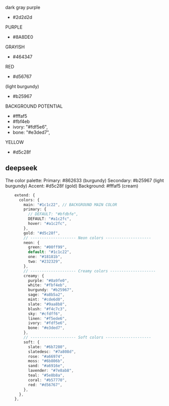 

dark gray purple
- #2d2d2d

PURPLE
- #8A8DE0

GRAYISH
- #464347

RED
- #d56767

(light burgundy)

- #b25967

BACKGROUND POTENTIAL

- #fffaf5
- #fbf4eb
- ivory: "#fdf5e6",
- bone: "#e3ded7",


YELLOW

- #d5c28f

## deepseek

The color palette:
Primary: #862633 (burgundy)
Secondary: #b25967 (light burgundy)
Accent: #d5c28f (gold)
Background: #fffaf5 (cream)


```ts
    extend: {
      colors: {
        main: "#1c1c22", // BACKGROUND MAIN COLOR
        primary: {
          // DEFAULT: "#bfdbfe",
          DEFAULT: "#a1c2fc",
          hover: "#a1c2fc",
        },
        gold: "#d5c28f",
        // -------------------- Neon colors --------------------
        neon: {
          green: "#00ff99",
          default: "#1c1c22",
          one: "#18181b",
          two: "#232329",
        },
        // -------------------- Creamy colors --------------------
        creamy: {
          purple: "#8a9fe0",
          white: "#fbf4eb",
          burgundy: "#b25967",
          sage: "#a8b5a2",
          mint: "#cde6d0",
          slate: "#9aa8b8",
          blush: "#f4c7c3",
          sky: "#cfdff6",
          linen: "#f5ede6",
          ivory: "#fdf5e6",
          bone: "#e3ded7",
        },
        // -------------------- Soft colors --------------------
        soft: {
          slate: "#6b7280",
          slatedesc: "#7a808d",
          rose: "#a66974",
          moss: "#6b806b",
          sand: "#a6916e",
          lavender: "#7e8ab8",
          teal: "#5e8b8a",
          coral: "#b57770",
          red: "#d56767",
        },
      },
    },
```